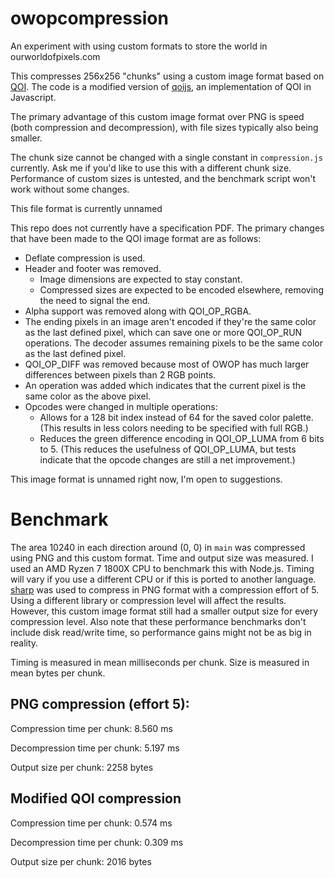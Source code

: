 # owopcompression
An experiment with using custom formats to store the world in ourworldofpixels.com

This compresses 256x256 "chunks" using a custom image format based on [QOI](https://qoiformat.org/). The code is a modified version of [qoijs](https://github.com/kchapelier/qoijs), an implementation of QOI in Javascript.

The primary advantage of this custom image format over PNG is speed (both compression and decompression), with file sizes typically also being smaller.

The chunk size cannot be changed with a single constant in `compression.js` currently. Ask me if you'd like to use this with a different chunk size. Performance of custom sizes is untested, and the benchmark script won't work without some changes.

This file format is currently unnamed

This repo does not currently have a specification PDF. The primary changes that have been made to the QOI image format are as follows:
  - Deflate compression is used.
  - Header and footer was removed. 
    - Image dimensions are expected to stay constant.
    - Compressed sizes are expected to be encoded elsewhere, removing the need to signal the end.
  - Alpha support was removed along with QOI_OP_RGBA.
  - The ending pixels in an image aren't encoded if they're the same color as the last defined pixel, which can save one or more QOI_OP_RUN operations. The decoder assumes remaining pixels to be the same color as the last defined pixel.
  - QOI_OP_DIFF was removed because most of OWOP has much larger differences between pixels than 2 RGB points.
  - An operation was added which indicates that the current pixel is the same color as the above pixel.
  - Opcodes were changed in multiple operations:
    - Allows for a 128 bit index instead of 64 for the saved color palette. (This results in less colors needing to be specified with full RGB.)
    - Reduces the green difference encoding in QOI_OP_LUMA from 6 bits to 5. (This reduces the usefulness of QOI_OP_LUMA, but tests indicate that the opcode changes are still a net improvement.)

This image format is unnamed right now, I'm open to suggestions.

# Benchmark
The area 10240 in each direction around (0, 0) in `main` was compressed using PNG and this custom format. Time and output size was measured.
I used an AMD Ryzen 7 1800X CPU to benchmark this with Node.js. Timing will vary if you use a different CPU or if this is ported to another language.
[sharp](https://sharp.pixelplumbing.com/) was used to compress in PNG format with a compression effort of 5. Using a different library or compression level will affect the results. However, this custom image format still had a smaller output size for every compression level. Also note that these performance benchmarks don't include disk read/write time, so performance gains might not be as big in reality.

Timing is measured in mean milliseconds per chunk.
Size is measured in mean bytes per chunk.

## PNG compression (effort 5):
Compression time per chunk: 8.560 ms

Decompression time per chunk: 5.197 ms

Output size per chunk: 2258 bytes

## Modified QOI compression
Compression time per chunk: 0.574 ms

Decompression time per chunk: 0.309 ms

Output size per chunk: 2016 bytes